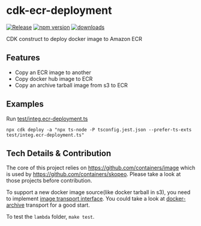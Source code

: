 # cdk-ecr-deployment

[![Release](https://github.com/wchaws/cdk-ecr-deployment/actions/workflows/release.yml/badge.svg)](https://github.com/wchaws/cdk-ecr-deployment/actions/workflows/release.yml)
[![npm version](https://img.shields.io/npm/v/cdk-ecr-deployment)](https://www.npmjs.com/package/cdk-ecr-deployment)
[![downloads](https://img.shields.io/npm/dw/cdk-ecr-deployment)](https://www.npmjs.com/package/cdk-ecr-deployment)

CDK construct to deploy docker image to Amazon ECR

## Features

- Copy an ECR image to another
- Copy docker hub image to ECR
- Copy an archive tarball image from s3 to ECR

## Examples

Run [test/integ.ecr-deployment.ts](./test/integ.ecr-deployment.ts)

```shell
npx cdk deploy -a "npx ts-node -P tsconfig.jest.json --prefer-ts-exts test/integ.ecr-deployment.ts"
```

## Tech Details & Contribution

The core of this project relies on https://github.com/containers/image which is used by https://github.com/containers/skopeo.
Please take a look at those projects before contribution.

To support a new docker image source(like docker tarball in s3), you need to implement [image transport interface](https://github.com/containers/image/blob/master/types/types.go). You could take a look at [docker-archive](https://github.com/containers/image/blob/ccb87a8d0f45cf28846e307eb0ec2b9d38a458c2/docker/archive/transport.go) transport for a good start.

To test the `lambda` folder, `make test`.
